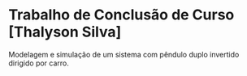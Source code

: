 # Trabalho de Conclusão de Curso [Thalyson Silva]

Modelagem e simulação de um sistema com pêndulo duplo invertido dirigido por carro. 
